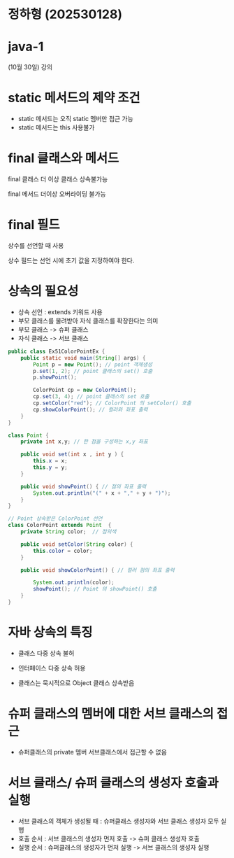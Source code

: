 # 정하형 (202530128)
# java-1

(10월 30일) 강의

# static 메서드의 제약 조건

- static 메서드는 오직 static 멤버만 접근 가능
- static 메서드는 this 사용불가

# final 클래스와 메서드
final 클래스 더 이상 클래스 상속불가능

final 메서드 더이상 오버라이딩 불가능

# final 필드
상수를 선언할 때 사용

상수 필드는 선언 시에 초기 값을 지정하여야 한다.

# 상속의 필요성

- 상속 선언 : extends 키워드 사용
- 부모 클래스를 물려받아 자식 클래스를 확장한다는 의미
- 부모 클래스 -> 슈퍼 클래스
- 자식 클래스 -> 서브 클래스

```java
public class Ex51ColorPointEx {
    public static void main(String[] args) {
        Point p = new Point(); // point 객체생성
        p.set(1, 2); // point 클래스의 set() 호출
        p.showPoint();

        ColorPoint cp = new ColorPoint();
        cp.set(3, 4); // point 클래스의 set 호출
        cp.setColor("red"); // ColorPoint 의 setColor() 호출
        cp.showColorPoint(); // 컬러와 좌표 출력
    }
}

class Point {
    private int x,y; // 한 점을 구성하는 x,y 좌표

    public void set(int x , int y ) {
        this.x = x;
        this.y = y;
    }

    public void showPoint() { // 점의 좌표 출력
        System.out.println("(" + x + "," + y + ")");
    }
}

// Point 상속받은 ColorPoint 선언
class ColorPoint extends Point  {
    private String color;  // 점의색

    public void setColor(String color) {
        this.color = color;
    }

    public void showColorPoint() { // 컬러 점의 좌표 출력

        System.out.println(color);
        showPoint(); // Point 의 showPoint() 호출   
    }
}
```

# 자바 상속의 특징

- 클래스 다중 상속 불허

- 인터페이스 다중 상속 허용

- 클래스는 묵시적으로 Object 클래스 상속받음

# 슈퍼 클래스의 멤버에 대한 서브  클래스의 접근

- 슈퍼클래스의 private 멤버 서브클래스에서 접근할 수 없음

# 서브 클래스/ 슈퍼 클래스의 생성자 호출과 실행
- 서브 클래스의 객체가 생성될 때 : 슈퍼클래스 생성자와 서브 클래스 생성자 모두 실행
- 호출 순서 : 서브 클래스의 생성자 먼저 호출 -> 슈퍼 클래스 생성자 호출
- 실행 순서 : 슈퍼클래스의 생성자가 먼저 실행 -> 서브 클래스의 생성자 실행